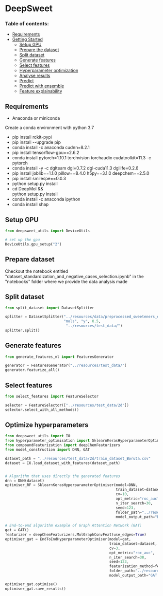 # DeepSweet

### Table of contents:

- [Requirements](#requirements)
- [Getting Started](#getting-started)
    - [Setup GPU](#setup-gpu)
    - [Prepare the dataset](#prepare-dataset)
    - [Split dataset](#split-dataset)
    - [Generate features](#generate-features)
    - [Select features](#select-features)
    - [Hyperparameter optimization](#optimize-hyperparameters)
    - [Analyse results](#)
    - [Predict](#)
    - [Predict with ensemble](#)
    - [Feature explainability](#)


## Requirements

- Anaconda or miniconda

Create a conda environment with python 3.7

- pip install rdkit-pypi
- pip install --upgrade pip
- conda install -c anaconda cudnn=8.2.1
- pip install tensorflow-gpu==2.6.2
- conda install pytorch=1.10.1 torchvision torchaudio cudatoolkit=11.3 -c pytorch
- conda install -y -c dglteam dgl=0.7.2 dgl-cuda11.3 dgllife=0.2.6
- pip install joblib==1.1.0 pillow==8.4.0 h5py==3.1.0 deepchem==2.5.0
- pip install smilespe==0.0.3
- python setup.py install
- cd DeepMol && \
    python setup.py install
- conda install -c anaconda ipython
- conda install shap

## Setup GPU
```python
from deepsweet_utils import DeviceUtils

# set up the gpu
DeviceUtils.gpu_setup("2")
```

## Prepare dataset

Checkout the notebook entitled "dataset_standardization_and_negative_cases_selection.ipynb" in the "notebooks" folder 
where we provide the data analysis made

## Split dataset

```python
from split_dataset import DatasetSplitter

splitter = DatasetSplitter("../resources/data/preprocessed_sweeteners_dataset.csv", 
                           "mols", "y", 0.5,
                            "../resources/test_data/")
splitter.split()
```

## Generate features

```python
from generate_features_ml import FeaturesGenerator

generator = FeaturesGenerator("../resources/test_data/")
generator.featurize_all()
```

## Select features

```python
from select_features import FeatureSelector

selector = FeatureSelector(["../resources/test_data/2d"])
selector.select_with_all_methods()
```

## Optimize hyperparameters

```python
from deepsweet_utils import IO
from hyperparameter_optimisation import SklearnKerasHyperparameterOptimiser, EndToEndHyperparameterOptimiser
from compoundFeaturization import deepChemFeaturizers
from model_construction import DNN, GAT

dataset_path = "../resources/test_data/2d/train_dataset_Boruta.csv"
dataset = IO.load_dataset_with_features(dataset_path)


# Algorithm that uses directly the generated features
dnn = DNN(dataset)
optimiser_RF = SklearnKerasHyperparameterOptimiser(model=DNN, 
                                                   train_dataset=dataset, 
                                                   cv=10,
                                                   opt_metric="roc_auc",
                                                   n_iter_search=30,
                                                   seed=123,
                                                   folder_path="../resources/test_data/2d/",
                                                   model_output_path="Boruta_rf_model")

# End-to-end algorithm example of Graph Attention Network (GAT)
gat = GAT()
featurizer = deepChemFeaturizers.MolGraphConvFeat(use_edges=True)
optimiser_gat = EndToEndHyperparameterOptimiser(model=gat, 
                                                train_dataset=dataset, 
                                                cv=3,
                                                opt_metric="roc_auc",
                                                n_iter_search=30,
                                                seed=123,
                                                featurization_method=featurizer,
                                                folder_path="../resources/test_data/GAT/",
                                                model_output_path="GAT.h5")

optimiser_gat.optimise()
optimiser_gat.save_results()

```
